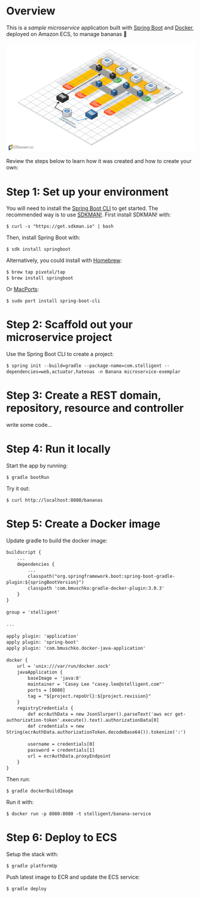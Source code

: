 # Overview
This is a *sample microservice* application built with [Spring Boot](http://projects.spring.io/spring-boot/) and [Docker](https://www.docker.com/), deployed on Amazon ECS, to manage bananas :banana:

![Architecture Diagram](architecture.png)

Review the steps below to learn how it was created and how to create your own:

# Step 1: Set up your environment

You will need to install the [Spring Boot CLI](http://docs.spring.io/spring-boot/docs/current/reference/htmlsingle/#getting-started-installing-the-cli) to get started.  The recommended way is to use [SDKMAN!](http://sdkman.io/index.html).  First install SDKMAN! with:

```
$ curl -s "https://get.sdkman.io" | bash
```

Then, install Spring Boot with:

```
$ sdk install springboot
```

Alternatively, you could install with [Homebrew](http://brew.sh/):

```
$ brew tap pivotal/tap
$ brew install springboot
```

Or [MacPorts](http://www.macports.org/):

```
$ sudo port install spring-boot-cli
```

# Step 2: Scaffold out your microservice project

Use the Spring Boot CLI to create a project:

```
$ spring init --build=gradle --package-name=com.stelligent --dependencies=web,actuator,hateoas -n Banana microservice-exemplar
```

# Step 3: Create a REST domain, repository, resource and controller

write some code...


# Step 4: Run it locally

Start the app by running:

```
$ gradle bootRun
``` 

Try it out:

```
$ curl http://localhost:8080/bananas
```


# Step 5: Create a Docker image

Update gradle to build the docker image:

```
buildscript {
    ...
    dependencies {
        ...
        classpath("org.springframework.boot:spring-boot-gradle-plugin:${springBootVersion}")
        classpath 'com.bmuschko:gradle-docker-plugin:3.0.3'
    }
}

group = 'stelligent'

...

apply plugin: 'application'
apply plugin: 'spring-boot'
apply plugin: 'com.bmuschko.docker-java-application'

docker {
	url = 'unix:///var/run/docker.sock'
	javaApplication {
		baseImage = 'java:8'
		maintainer = 'Casey Lee "casey.lee@stelligent.com"'
		ports = [8080]
		tag = "${project.repoUrl}:${project.revision}"
	}
	registryCredentials {
		def ecrAuthData = new JsonSlurper().parseText('aws ecr get-authorization-token'.execute().text).authorizationData[0]
		def credentials = new String(ecrAuthData.authorizationToken.decodeBase64()).tokenize(':')

		username = credentials[0]
		password = credentials[1]
		url = ecrAuthData.proxyEndpoint
	}
}
```

Then run:

```
$ gradle dockerBuildImage
```
 

Run it with:

```
$ docker run -p 8080:8080 -t stelligent/banana-service
```

# Step 6: Deploy to ECS

Setup the stack with:

```
$ gradle platformUp
```

Push latest image to ECR and update the ECS service:
```
$ gradle deploy
```
